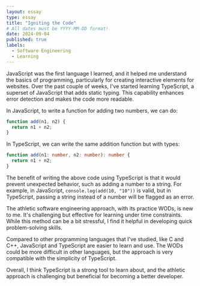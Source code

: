 ```yaml
---
layout: essay
type: essay
title: "Igniting the Code"
# All dates must be YYYY-MM-DD format!
date: 2024-09-04
published: true
labels:
  - Software Engineering
  - Learning
---
```



JavaScript was the first language I learned, and it helped me understand the basics of programming, particularly for creating interactive elements for websites. Over the past couple of weeks, I've started learning TypeScript, a superset of JavaScript that adds static typing. This capability enhances error detection and makes the code more readable.

In JavaScript, to write a function for adding two numbers, we can do:

```javascript
function add(n1, n2) {
  return n1 + n2;
}
```

In TypeScript, we can write the same addition function but with types:

```typescript
function add(n1: number, n2: number): number {
  return n1 + n2;
}
```

The benefit of writing the above code using TypeScript is that it would prevent unexpected behavior, such as adding a number to a string. For example, in JavaScript, `console.log(add(10, "10"))` is valid, but in TypeScript, passing a string instead of a number will be flagged as an error.

The athletic software engineering approach, with its practice WODs, is new to me. It's challenging but effective for learning under time constraints. While this method can be a bit stressful, I find it helpful in developing quick problem-solving skills.

Compared to other programming languages that I've studied, like C and C++, JavaScript and TypeScript are easier to learn and use. The WODs could be more difficult in other languages, but the approach is very compatible with the simplicity of TypeScript.

Overall, I think TypeScript is a strong tool to learn about, and the athletic approach is challenging but beneficial for becoming a better developer.

